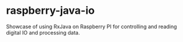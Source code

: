 # raspberry-java-io
Showcase of using RxJava on Raspberry PI for controlling and reading digital IO and processing data.
